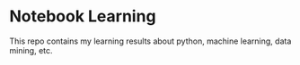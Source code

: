 # Notebook Learning

This repo contains my learning results about python, machine learning, data mining, etc.